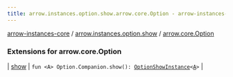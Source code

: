 ```yaml
---
title: arrow.instances.option.show.arrow.core.Option - arrow-instances-core
---
```


[arrow-instances-core](../../index.html) / [arrow.instances.option.show](../index.html) / [arrow.core.Option](./index.html)

### Extensions for arrow.core.Option

| [show](show.html) | `fun <A> Option.Companion.show(): `[`OptionShowInstance`](../../arrow.instances/-option-show-instance/index.html)`<`[`A`](show.html#A)`>` |


